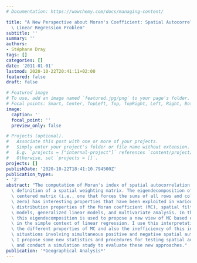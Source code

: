 ```yaml
---
# Documentation: https://wowchemy.com/docs/managing-content/

title: "A New Perspective about Moran's Coefficient: Spatial Autocorrelation as a\
  \ Linear Regression Problem"
subtitle: ''
summary: ''
authors:
- Stéphane Dray
tags: []
categories: []
date: '2011-01-01'
lastmod: 2020-10-22T20:41:11+02:00
featured: false
draft: false

# Featured image
# To use, add an image named `featured.jpg/png` to your page's folder.
# Focal points: Smart, Center, TopLeft, Top, TopRight, Left, Right, BottomLeft, Bottom, BottomRight.
image:
  caption: ''
  focal_point: ''
  preview_only: false

# Projects (optional).
#   Associate this post with one or more of your projects.
#   Simply enter your project's folder or file name without extension.
#   E.g. `projects = ["internal-project"]` references `content/project/deep-learning/index.md`.
#   Otherwise, set `projects = []`.
projects: []
publishDate: '2020-10-22T18:41:10.794500Z'
publication_types:
- '2'
abstract: "The computation of Moran's index of spatial autocorrelation requires the\
  \ definition of a spatial weighting matrix. The eigendecomposition of this doubly\
  \ centered matrix (i.e., one that forces the sums of all rows and columns to equal\
  \ zero) has interesting properties that have been exploited in various contexts:\
  \ distribution properties of the Moran coefficient (MC), spatial filtering in linear\
  \ models, generalized linear models, and multivariate analysis. In this article,\
  \ this eigendecomposition is used to propose a new view of MC based on its interpretation\
  \ in the simple context of linear regression. I use this interpretation to demonstrate\
  \ the different properties of MC and also the inefficiency of this index in some\
  \ situations involving simultaneous positive and negative spatial autocorrelation.\
  \ I propose some new statistics and procedures for testing spatial autocorrelation,\
  \ and conduct a simulation study to evaluate these new approaches."
publication: '*Geographical Analysis*'
---
```

